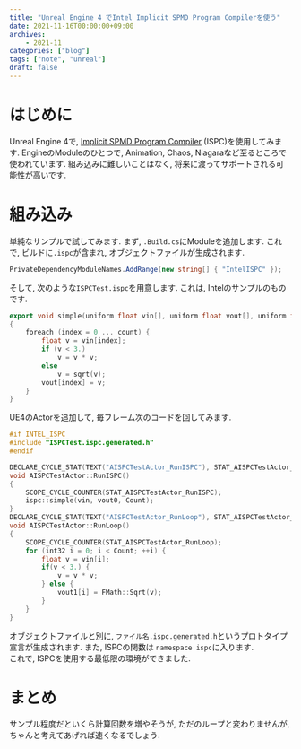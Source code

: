 ```yaml
---
title: "Unreal Engine 4 でIntel Implicit SPMD Program Compilerを使う"
date: 2021-11-16T00:00:00+09:00
archives:
    - 2021-11
categories: ["blog"]
tags: ["note", "unreal"]
draft: false
---
```

# はじめに
Unreal Engine 4で, [Implicit SPMD Program Compiler](https://ispc.github.io/index.html) (ISPC)を使用してみます.
EngineのModuleのひとつで, Animation, Chaos, Niagaraなど至るところで使われています.
組み込みに難しいことはなく, 将来に渡ってサポートされる可能性が高いです.

# 組み込み
単純なサンプルで試してみます. 
まず, `.Build.cs`にModuleを追加します. これで, ビルドに`.ispc`が含まれ, オブジェクトファイルが生成されます.

```csharp
PrivateDependencyModuleNames.AddRange(new string[] { "IntelISPC" });
```

そして, 次のような`ISPCTest.ispc`を用意します. これは, Intelのサンプルのものです.

```cpp
export void simple(uniform float vin[], uniform float vout[], uniform int count)
{
    foreach (index = 0 ... count) {
        float v = vin[index];
        if (v < 3.)
            v = v * v;
        else
            v = sqrt(v);
        vout[index] = v;
    }
}
```

UE4のActorを追加して, 毎フレーム次のコードを回してみます.

```cpp
#if INTEL_ISPC
#include "ISPCTest.ispc.generated.h"
#endif

DECLARE_CYCLE_STAT(TEXT("AISPCTestActor_RunISPC"), STAT_AISPCTestActor_RunISPC, STATGROUP_ISPC);
void AISPCTestActor::RunISPC()
{
    SCOPE_CYCLE_COUNTER(STAT_AISPCTestActor_RunISPC);
    ispc::simple(vin, vout0, Count);
}
DECLARE_CYCLE_STAT(TEXT("AISPCTestActor_RunLoop"), STAT_AISPCTestActor_RunLoop, STATGROUP_ISPC);
void AISPCTestActor::RunLoop()
{
    SCOPE_CYCLE_COUNTER(STAT_AISPCTestActor_RunLoop);
    for (int32 i = 0; i < Count; ++i) {
        float v = vin[i];
        if(v < 3.) {
            v = v * v;
        } else {
            vout1[i] = FMath::Sqrt(v);
        }
    }
}
```

オブジェクトファイルと別に, `ファイル名.ispc.generated.h`というプロトタイプ宣言が生成されます. また, ISPCの関数は `namespace ispc`に入ります.  
これで, ISPCを使用する最低限の環境ができました.

# まとめ
サンプル程度だといくら計算回数を増やそうが, ただのループと変わりませんが, ちゃんと考えてあげれば速くなるでしょう.

